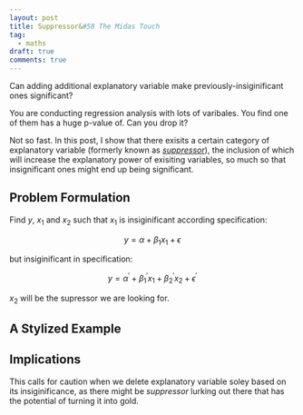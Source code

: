 ```yaml
---
layout: post
title: Suppressor&#58 The Midas Touch
tag:
  - maths
draft: true
comments: true
---
```

Can adding additional explanatory variable make previously-insiginificant ones significant?

You are conducting regression analysis with lots of varibales. You find one of them has a huge p-value of. Can you drop it?

Not so fast. In this post, I show that there exisits a certain category of explanatory variable (formerly known as [*suppressor*](https://en.wikipedia.org/wiki/Mediation_(statistics)#Other_third_variables)), the inclusion of which will increase the explanatory power of exisiting variables, so much so that insignificant ones might end up being significant.

## Problem Formulation
Find $y$, $x_1$ and $x_2$ such that $x_1$ is insiginificant according specification:

$$ y = \alpha + \beta_1 x_1 + \epsilon $$

but insiginificant in specification:

$$ y = \alpha ^ \prime + \beta_1 ^ \prime x_1 + \beta_{ 2 } ^ \prime x_2 + \epsilon ^ \prime $$

$x_2$ will be the supressor we are looking for.

## A Stylized Example



## Implications
This calls for caution when we delete explanatory variable soley based on its insiginificance, as there might be *suppressor* lurking out there that has the potential of turning it into gold.
